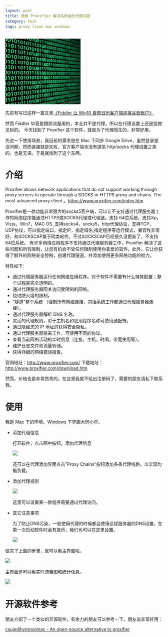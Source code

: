```yaml
---
layout: post
title: 使用 Proxifier 解决系统级的代理问题
category: tech
tags: proxy linux mac windows
---
```

![](/assets/img/proxy.jpg)

先前有写过这样一篇文章[《Fiddler 让 Win10 自带日历客户端连接谷歌账户》](/tech/2017/03/01/a-userful-tool-help-your-win10-calendar-connect-to-google-account.html)

然而 Fiddler 毕竟是跟踪流量用的，本业并不是代理，所以在代理设置上还是捉襟见肘的。 今天找到了 Proxifier 这个软件，就是为了代理而生的，非常好用。

先说一下使用场景，我目前的需求是在 Mac 下同步 Google Drive，虽然登录是没问题，然而连接就是失败，官方客户端也没有提供 http/socks 代理设置之类的，也是无语。于是就找到了这个东西。

# 介绍

>
Proxifier allows network applications that do not support working through proxy servers to operate through a SOCKS or HTTPS proxy and chains.
The most advanced proxy client 。https://www.proxifier.com/index.htm

>
Proxifier是一款功能非常强大的socks5客户端，可以让不支持通过代理服务器工作的网络程序能通过HTTPS或SOCKS代理或代理链。支持 64位系统，支持Xp，Vista，Win7，MAC OS ,支持socks4，socks5，http代理协议，支持TCP，UDP协议，可以指定端口，指定IP，指定域名,指定程序等运行模式，兼容性非常好，和SOCKSCAP属于同类软件，不过SOCKSCAP已经很久没更新了，不支持64位系统。 有许多网络应用程序不支持通过代理服务器工作，Proxifier 解决了这些问题和所有限制，让您有机会不受任何限制使用你喜爱的软件。此外，它让你获得了额外的网络安全控制，创建代理隧道，并添加使用更多网络功能的权力。 

特性如下:

* 通过代理服务器运行任何网络应用程序。对于软件不需要有什么特殊配置；整个过程是完全透明的。
* 通过代理服务器网关访问受限制的网络。
* 绕过防火墙的限制。
* ”隧道”整个系统 （强制所有网络连接，包括系统工作都通过代理服务器连接）。
* 通过代理服务器解析 DNS 名称。
* 灵活的代理规则，对于主机名和应用程序名称可使用通配符。
* 通过隐藏您的 IP 地址的获得安全隐私。
* 通过代理服务器链来工作，可使用不同的协议。
* 查看当前网络活动的实时信息（连接，主机，时间，带宽使用等）。
* 维护日志文件和流量转储。
* 获得详细的网络错误报告。

官网地址：<http://www.proxifier.com/>
下载地址：<http://www.proxifier.com/download.htm>     

然而，价格也是非常昂贵的。在这里我就不给出注册码了，需要的朋友请私下联系我。
        
# 使用

我是 Mac 下的环境。Windows 下界面大同小异。
        
* 添加代理信息

    打开软件，点击图中按钮，添加代理信息

    ![](http://7vigrt.com1.z0.glb.clouddn.com/blog/pic/201707/2017-07-04-8.25.24.png)

    还可以在代理添加界面点击”Proxy Chains”按钮添加多条代理线路，以实现均衡负载。
    
* 添加代理规则

    ![](http://7vigrt.com1.z0.glb.clouddn.com/blog/pic/201707/2017-07-04-10.41.37.png)

    这里可以设置某一款程序需要通过代理访问。

*  其它注意事项

    为了防止DNS污染，一般使用代理的时候都会使用远程服务器的DNS设置，在第一次启动软件时会有提示，我们也可以在这里设置。

    ![](http://7vigrt.com1.z0.glb.clouddn.com/blog/pic/201707/2017-07-04-8-25-59.png)

做完了上面的步骤，就可以看主界面啦。 

![](http://7vigrt.com1.z0.glb.clouddn.com/blog/pic/201707/2017-07-04-10.40.16.png)

主界面还可以看实时流量图和统计信息。

![](http://7vigrt.com1.z0.glb.clouddn.com/blog/pic/201707/2017-07-04-10.40.37.png)
        
        
# 开源软件参考
        
朋友介绍了一个类似的开源软件，有余力的朋友可以参考一下，朋友说非常好用：
 
[csujedihy/proximac - An open-source alternative to proxifier](https://github.com/csujedihy/proximac)
